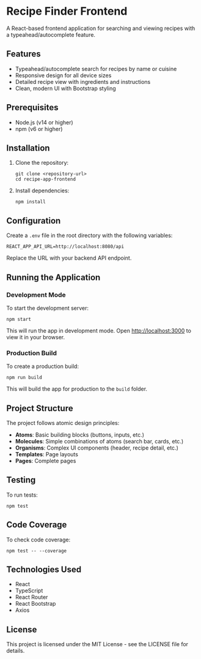 # Recipe Finder Frontend

A React-based frontend application for searching and viewing recipes with a typeahead/autocomplete feature.

## Features

- Typeahead/autocomplete search for recipes by name or cuisine
- Responsive design for all device sizes
- Detailed recipe view with ingredients and instructions
- Clean, modern UI with Bootstrap styling

## Prerequisites

- Node.js (v14 or higher)
- npm (v6 or higher)

## Installation

1. Clone the repository:

   ```
   git clone <repository-url>
   cd recipe-app-frontend
   ```

2. Install dependencies:
   ```
   npm install
   ```

## Configuration

Create a `.env` file in the root directory with the following variables:

```
REACT_APP_API_URL=http://localhost:8080/api
```

Replace the URL with your backend API endpoint.

## Running the Application

### Development Mode

To start the development server:

```
npm start
```

This will run the app in development mode. Open [http://localhost:3000](http://localhost:3000) to view it in your browser.

### Production Build

To create a production build:

```
npm run build
```

This will build the app for production to the `build` folder.

## Project Structure

The project follows atomic design principles:

- **Atoms**: Basic building blocks (buttons, inputs, etc.)
- **Molecules**: Simple combinations of atoms (search bar, cards, etc.)
- **Organisms**: Complex UI components (header, recipe detail, etc.)
- **Templates**: Page layouts
- **Pages**: Complete pages

## Testing

To run tests:

```
npm test
```

## Code Coverage

To check code coverage:

```
npm test -- --coverage
```

## Technologies Used

- React
- TypeScript
- React Router
- React Bootstrap
- Axios

## License

This project is licensed under the MIT License - see the LICENSE file for details.
